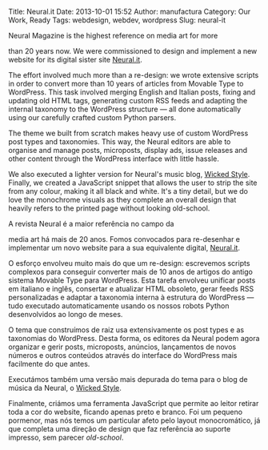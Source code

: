 Title: Neural.it
Date: 2013-10-01 15:52
Author: manufactura
Category: Our Work, Ready
Tags: webdesign, webdev, wordpress
Slug: neural-it

<!--:en-->Neural Magazine is the highest reference on media art for more
than 20 years now. We were commissioned to design and implement a new
website for its digital sister site [Neural.it](http://neural.it).

The effort involved much more than a re-design: we wrote extensive
scripts in order to convert more than 10 years of articles from Movable
Type to WordPress. This task involved merging English and Italian posts,
fixing and updating old HTML tags, generating custom RSS feeds and
adapting the internal taxonomy to the WordPress structure — all done
automatically using our carefully crafted custom Python parsers.

The theme we built from scratch makes heavy use of custom WordPress post
types and taxonomies. This way, the Neural editors are able to organise
and manage posts, microposts, display ads, issue releases and other
content through the WordPress interface with little hassle.

We also executed a lighter version for Neural's music blog, [Wicked
Style](http://wickedstyle.neural.it/).  
Finally, we created a JavaScript snippet that allows the user to strip
the site from any colour, making it all black and white. It's a tiny
detail, but we do love the monochrome visuals as they complete an
overall design that heavily refers to the printed page without looking
old-school.

<!--:--><!--:pt-->A revista Neural é a maior referência no campo da
media art há mais de 20 anos. Fomos convocados para re-desenhar e
implementar um novo website para a sua equivalente digital,
[Neural.it](http://neural.it).

O esforço envolveu muito mais do que um re-design: escrevemos scripts
complexos para conseguir converter mais de 10 anos de artigos do antigo
sistema Movable Type para WordPress. Esta tarefa envolveu unificar posts
em italiano e inglês, consertar e atualizar HTML obsoleto, gerar feeds
RSS personalizadas e adaptar a taxonomia interna à estrutura do
WordPress — tudo executado automaticamente usando os nossos robots
Python desenvolvidos ao longo de meses.

O tema que construímos de raiz usa extensivamente os post types e as
taxonomias do WordPress. Desta forma, os editores da Neural podem agora
organizar e gerir posts, microposts, anúncios, lançamentos de novos
números e outros conteúdos através do interface do WordPress mais
facilmente do que antes.

Executámos também uma versão mais depurada do tema para o blog de música
da Neural, o [Wicked Style](http://wickedstyle.neural.it/).

Finalmente, criámos uma ferramenta JavaScript que permite ao leitor
retirar toda a cor do website, ficando apenas preto e branco. Foi um
pequeno pormenor, mas nós temos um particular afeto pelo layout
monocromático, já que completa uma direção de design que faz referência
ao suporte impresso, sem parecer *old-school*. <!--:-->

